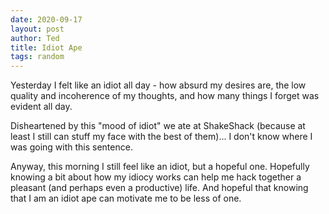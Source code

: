 ```yaml
---
date: 2020-09-17
layout: post
author: Ted
title: Idiot Ape
tags: random
---
```

Yesterday I felt like an idiot all day - how absurd my desires are, the low quality and incoherence of my thoughts, and how many things I forget was evident all day.

Disheartened by this "mood of idiot" we ate at ShakeShack (because at least I still can stuff my face with the best of them)... I don't know where I was going with this sentence.

Anyway, this morning I still feel like an idiot, but a hopeful one. Hopefully knowing a bit about how my idiocy works can help me hack together a pleasant (and perhaps even a productive) life. And hopeful that knowing that I am an idiot ape can motivate me to be less of one.
